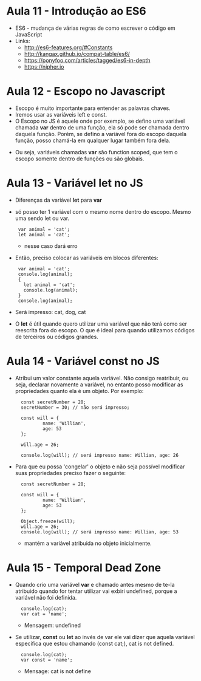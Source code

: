 # Aula 11 - Introdução ao ES6

* ES6 - mudança de várias regras de como escrever o código em JavaScript
* Links:
  - http://es6-features.org/#Constants
  - http://kangax.github.io/compat-table/es6/
  - https://ponyfoo.com/articles/tagged/es6-in-depth
  - https://nipher.io


# Aula 12 - Escopo no Javascript

* Escopo é muito importante para entender as palavras chaves.
* Iremos usar as variáveis left e const.
* O Escopo no JS é aquele onde por exemplo, se defino uma variável chamada **var** dentro de uma função, ela só pode ser chamada dentro daquela função. Porém, se defino a variável fora do escopo daquela função, posso chamá-la em qualquer lugar também fora dela. 
 - Ou seja, variáveis chamadas **var** são function scoped, que tem o escopo somente dentro de funções ou são globais.


# Aula 13 - Variável let no JS

* Diferenças da variável **let** para **var**
 - só posso ter 1 variável com o mesmo nome dentro do escopo. Mesmo uma sendo let ou var.

        var animal = 'cat';
        let animal = 'cat';
   
   - nesse caso dará erro

 - Então, preciso colocar as variáveis em blocos diferentes:

        var animal = 'cat';
        console.log(animal);
        {
          let animal = 'cat';
          console.log(animal);
        }
        console.log(animal);
 
 - Será impresso: cat, dog, cat
- O **let** é útil quando quero utilizar uma variável que não terá como ser reescrita fora do escopo. O que é ideal para quando utilizamos códigos de terceiros ou códigos grandes.


# Aula 14 - Variável const no JS

- Atribui um valor constante aquela variável. Não consigo reatribuir, ou seja, declarar novamente a variável, no entanto posso modificar as propriedades quanto ela é um objeto.
Por exemplo:

        const secretNumber = 28;
        secretNumber = 30; // não será impresso;

        const will = {
                name: 'Willian',
                age: 53
        };

        will.age = 26;

        console.log(will); // será impresso name: Willian, age: 26


- Para que eu possa 'congelar' o objeto e não seja possível modificar suas propriedades preciso fazer o seguinte:

        const secretNumber = 28;

        const will = {
                name: 'Willian',
                age: 53
        };

        Object.freeze(will);
        will.age = 26;
        console.log(will); // será impresso name: Willian, age: 53

  - mantém a variável atribuida no objeto inicialmente.


# Aula 15 - Temporal Dead Zone

- Quando crio uma variável **var** e chamado antes mesmo de te-la atribuido quando for tentar utilizar vai exbiri undefined, porque a variável não foi definida.

        console.log(cat);
        var cat = 'name';

  - Mensagem: undefined

- Se utilizar, **const** ou **let** ao invés de var ele vai dizer que aquela variável específica que estou chamando (const cat;), cat is not defined.

        console.log(cat);
        var const = 'name';

  - Mensage: cat is not define